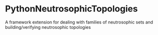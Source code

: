 # PythonNeutrosophicTopologies
A framework extension for dealing with families of neutrosophic sets and building/verifying neutrosophic topologies
